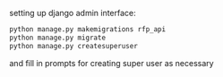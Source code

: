 setting up django admin interface:

```bash
python manage.py makemigrations rfp_api
python manage.py migrate
python manage.py createsuperuser
```

and fill in prompts for creating super user as necessary
